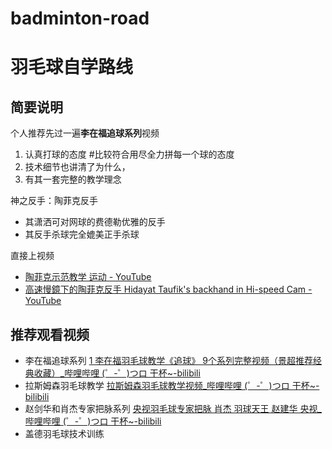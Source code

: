 # badminton-road
# 羽毛球自学路线

## 简要说明

个人推荐先过一遍**李在福追球系列**视频


1. 认真打球的态度 #比较符合用尽全力拼每一个球的态度
2. 技术细节也讲清了为什么，
3. 有其一套完整的教学理念


神之反手：陶菲克反手

- 其潇洒可对网球的费德勒优雅的反手
- 其反手杀球完全媲美正手杀球

直接上视频

* [陶菲克示范教学 运动 - YouTube](https://www.youtube.com/watch?v=RqhMjso7S74)
* [高速慢鏡下的陶菲克反手 Hidayat Taufik's backhand in Hi-speed Cam - YouTube](https://www.youtube.com/watch?v=Mq3SDtRdUow)


## 推荐观看视频
* 李在福追球系列 [1 李在福羽毛球教学《追球》 9个系列完整视频（景超推荐经典收藏）_哔哩哔哩 (゜-゜)つロ 干杯~-bilibili](https://www.bilibili.com/video/av12742296/)
* 拉斯姆森羽毛球教学 [拉斯姆森羽毛球教学视频_哔哩哔哩 (゜-゜)つロ 干杯~-bilibili](https://www.bilibili.com/video/av16882177/)
* 赵剑华和肖杰专家把脉系列 [央视羽毛球专家把脉 肖杰 羽球天王 赵建华 央视_哔哩哔哩 (゜-゜)つロ 干杯~-bilibili](https://www.bilibili.com/video/av12731017/)
* 盖德羽毛球技术训练
